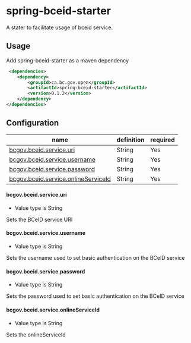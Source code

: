# spring-bceid-starter

A stater to facilitate usage of bceid service.

## Usage

Add spring-bceid-starter as a maven dependency

```xml
 <dependencies>
    <dependency>
        <groupId>ca.bc.gov.open</groupId>
        <artifactId>spring-bceid-starter</artifactId>
        <version>0.1.2</version>
    </dependency>
</dependencies>
```

## Configuration

| name | definition | required |
| --- | --- | --- |
| [bcgov.bceid.service.uri](#cgovbceidserviceuri) | String | Yes |
| [bcgov.bceid.service.username](#bcgovbceidserviceusername) | String | Yes |
| [bcgov.bceid.service.password](#bcgovbceidservicepassword) | String | Yes |
| [bcgov.bceid.service.onlineServiceId](#bcgovbceidserviceonlineServiceId) | String | Yes |

#### bcgov.bceid.service.uri

* Value type is String

Sets the BCeID service URI

#### bcgov.bceid.service.username

* Value type is String

Sets the username used to set basic authentication on the BCeID service

#### bcgov.bceid.service.password

* Value type is String

Sets the password used to set basic authentication on the BCeID service

#### bcgov.bceid.service.onlineServiceId

* Value type is String

Sets the onlineServiceId
